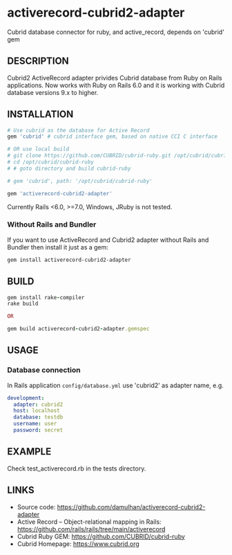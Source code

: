 # activerecord-cubrid2-adapter
Cubrid database connector for ruby, and active_record, depends on 'cubrid' gem

DESCRIPTION
-----------

Cubrid2 ActiveRecord adapter privides Cubrid database from Ruby on Rails applications. Now works with Ruby on Rails 6.0 and it is working with Cubrid database versions 9.x to higher.

INSTALLATION
------------

```ruby
# Use cubrid as the database for Active Record
gem 'cubrid' # cubrid interface gem, based on native CCI C interface

# OR use local build
# git clone https://github.com/CUBRID/cubrid-ruby.git /opt/cubrid/cubrid-ruby
# cd /opt/cubrid/cubrid-ruby
# # goto directory and build cubrid-ruby

# gem 'cubrid', path: '/opt/cubrid/cubrid-ruby'

gem 'activerecord-cubrid2-adapter'
```
Currently Rails <6.0, >=7.0, Windows, JRuby is not tested.

### Without Rails and Bundler

If you want to use ActiveRecord and Cubrid2 adapter without Rails and Bundler then install it just as a gem:

```bash
gem install activerecord-cubrid2-adapter
```

BUILD
-----

```ruby
gem install rake-compiler
rake build

OR

gem build activerecord-cubrid2-adapter.gemspec
```

USAGE
-----

### Database connection

In Rails application `config/database.yml` use 'cubrid2' as adapter name, e.g.

```yml
development:
  adapter: cubrid2
  host: localhost
  database: testdb
  username: user
  password: secret
```

EXAMPLE
-----

Check test_activerecord.rb in the tests directory.

LINKS
-----

* Source code: https://github.com/damulhan/activerecord-cubrid2-adapter
* Active Record – Object-relational mapping in Rails: https://github.com/rails/rails/tree/main/activerecord
* Cubrid Ruby GEM: https://github.com/CUBRID/cubrid-ruby
* Cubrid Homepage: https://www.cubrid.org


